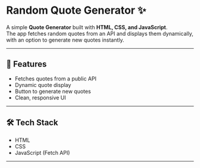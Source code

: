 # Random Quote Generator ✨

A simple **Quote Generator** built with **HTML, CSS, and JavaScript**.  
The app fetches random quotes from an API and displays them dynamically, with an option to generate new quotes instantly.  

---

## 🚀 Features
- Fetches quotes from a public API  
- Dynamic quote display  
- Button to generate new quotes  
- Clean, responsive UI  

---

## 🛠️ Tech Stack
- HTML  
- CSS  
- JavaScript (Fetch API)  

---
